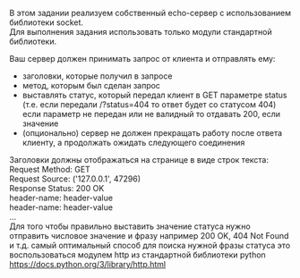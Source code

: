 В этом задании реализуем собственный echo-сервер с использованием библиотеки socket.\
Для выполнения задания использовать только модули стандартной библиотеки.

Ваш сервер должен принимать запрос от клиента и отправлять ему:
- заголовки, которые получил в запросе
- метод, которым был сделан запрос
- выставлять статус, который передал клиент в GET параметре status (т.е. если передали /?status=404 то ответ будет со статусом 404) если параметр не передан или не валидный то отдавать 200, если значение
- (опционально) сервер не должен прекращать работу после ответа клиенту, а продолжать ожидать следующего соединения


Заголовки должны отображаться на странице в виде строк текста:\
Request Method: GET\
Request Source: ('127.0.0.1', 47296)\
Response Status: 200 OK\
header-name: header-value\
header-name: header-value\
...\
Для того чтобы правильно выставить значение статуса нужно отправить числовое значение и фразу например 200 OK, 404 Not Found и т.д. самый оптимальный способ для поиска нужной фразы статуса это воспользоваться модулем http из стандартной библиотеки python https://docs.python.org/3/library/http.html